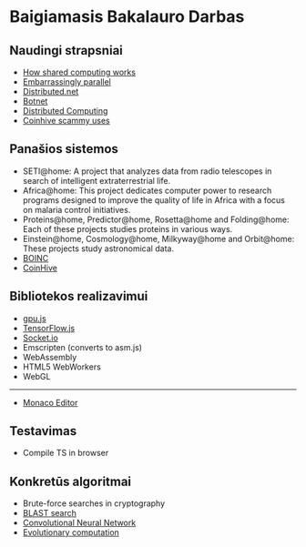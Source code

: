 # Baigiamasis Bakalauro Darbas

## Naudingi strapsniai

- [How shared computing works](https://computer.howstuffworks.com/shared-computing.htm)
- [Embarrassingly parallel](https://en.wikipedia.org/wiki/Embarrassingly_parallel)
- [Distributed.net](https://en.wikipedia.org/wiki/Distributed.net)
- [Botnet](https://en.wikipedia.org/wiki/Botnet)
- [Distributed Computing](https://en.wikipedia.org/wiki/Distributed_computing#Properties_of_distributed_systems)
- [Coinhive scammy uses](https://motherboard.vice.com/en_us/article/ywqy9w/coinhive-monero-mining-cryptojacking-research)

## Panašios sistemos

- SETI@home: A project that analyzes data from radio telescopes in search of intelligent extraterrestrial life.
- Africa@home: This project dedicates computer power to research programs designed to improve the quality of life in Africa with a focus on malaria control initiatives.
- Proteins@home, Predictor@home, Rosetta@home and Folding@home: Each of these projects studies proteins in various ways.
- Einstein@home, Cosmology@home, Milkyway@home and Orbit@home: These projects study astronomical data.
- [BOINC](https://en.wikipedia.org/wiki/Berkeley_Open_Infrastructure_for_Network_Computing)
- [CoinHive](https://coinhive.com/documentation#hash-rate)

## Bibliotekos realizavimui

- [gpu.js](http://gpu.rocks/)
- [TensorFlow.js](https://js.tensorflow.org/)
- [Socket.io](https://socket.io/)
- Emscripten (converts to asm.js)
- WebAssembly
- HTML5 WebWorkers
- WebGL

---

- [Monaco Editor](https://microsoft.github.io/monaco-editor/)

## Testavimas

- Compile TS in browser

## Konkretūs algoritmai

- Brute-force searches in cryptography
- [BLAST search](https://en.wikipedia.org/wiki/BLAST)
- [Convolutional Neural Network](https://en.wikipedia.org/wiki/Convolutional_neural_network)
- [Evolutionary computation](https://en.wikipedia.org/wiki/Evolutionary_computation)